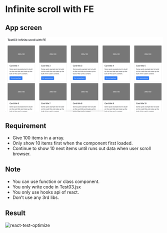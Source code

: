 # Infinite scroll with FE

## App screen

![app-screen](../assets/images/test03-app-screen.png)

## Requirement

- Give 100 items in a array.
- Only show 10 items first when the component first loaded.
- Continue to show 10 next items until runs out data when user scroll browser.

## Note

- You can use function or class component.
- You only write code in Test03.jsx
- You only use hooks api of react.
- Don't use any 3rd libs.

## Result

![react-test-optimize](../assets/images/infinite-scroll-fe.gif)
